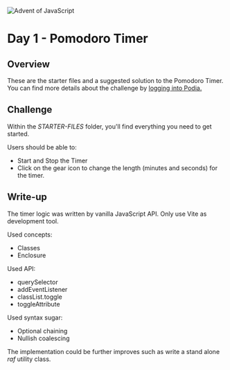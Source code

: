 ![Advent of JavaScript](https://adventofjavascript.s3.us-east-1.amazonaws.com/2021/advent-of-js-gumroad-cover.png)

# Day 1 - Pomodoro Timer

## Overview

These are the starter files and a suggested solution to the Pomodoro Timer.
You can find more details about the challenge by [logging into Podia.](https://store.selfteach.me/login)

## Challenge

Within the _STARTER-FILES_ folder, you'll find everything you need to get started.

Users should be able to:

- Start and Stop the Timer
- Click on the gear icon to change the length (minutes and seconds) for the timer.


## Write-up

The timer logic was written by vanilla JavaScript API.
Only use Vite as development tool.

Used concepts:

* Classes
* Enclosure

Used API:

* querySelector
* addEventListener
* classList.toggle
* toggleAttribute

Used syntax sugar:

* Optional chaining
* Nullish coalescing

The implementation could be further improves such as write a stand alone *raf* utility class.
